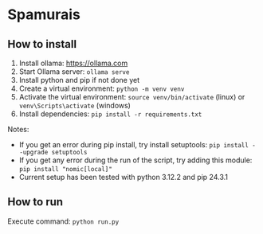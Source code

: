 # Spamurais

## How to install

1. Install ollama: https://ollama.com
2. Start Ollama server: `ollama serve`
3. Install python and pip if not done yet
4. Create a virtual environment: `python -m venv venv`
5. Activate the virtual environment: `source venv/bin/activate` (linux) or `venv\Scripts\activate` (windows)
6. Install dependencies: `pip install -r requirements.txt`

Notes:
- If you get an error during pip install, try install setuptools: `pip install --upgrade setuptools`
- If you get any error during the run of the script, try adding this module: `pip install "nomic[local]"`
- Current setup has been tested with python 3.12.2 and pip 24.3.1

## How to run

Execute command: `python run.py`

